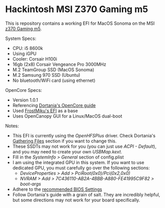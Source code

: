 # Hackintosh MSI Z370 Gaming m5
This is repository contains a working EFI for MacOS Sonoma on the MSI [z370 Gaming m5](https://www.msi.com/Motherboard/Z370-GAMING-M5/Specification).

System Specs:
- CPU: i5 8600k
- Using iGPU
- Cooler: Corsair H100i
- 16gb (2x8) Corsair Vengeance Pro 3000MHz
- M.2 TeamGroup SSD (MacOS Sonoma)
- M.2 Samsung 970 SSD (Ubuntu)
- No bluetooth/WiFi card (using ethernet)

OpenCore Specs:
- Version 1.0.1
- Referencing [Dortania's OpenCore guide](https://dortania.github.io/OpenCore-Install-Guide/)
- Used [FrostMiku's EFI](https://github.com/FrostMiKu/msi-z370-hackintosh) as a base
- Uses OpenCanopy GUI for a Linux/MacOS dual-boot

Notes:
- This EFI is currently using the *OpenHFSPlus* driver. Check Dortania's [Gathering Files](https://dortania.github.io/OpenCore-Install-Guide/ktext.html#universal) section if you want to change this.
- These SSDTs may not work for you (you can just use *ACPI - Default*), and you may need to create your own *USBMap.kext*.
- Fill in the *SystemInfo > General* section of config.plist
- I am using the integrated GPU in this system. If you want to use dedicated GPU, you must carefully go over the following sections:
  - *DeviceProperties > Add > PciRoot(0x0)/Pci(0x2,0x0)* 
  - *NVRAM > Add > 7C436110-AB2A-4BBB-A880-FE41995C9F82 > boot-args*
- Adhere to the [recommended BIOS Settings](https://dortania.github.io/OpenCore-Install-Guide/config.plist/coffee-lake.html#intel-bios-settings)
- Follow Dortania's guide with a grain of salt. They are incredibly helpful, but some directions may not work for your board specifically.
